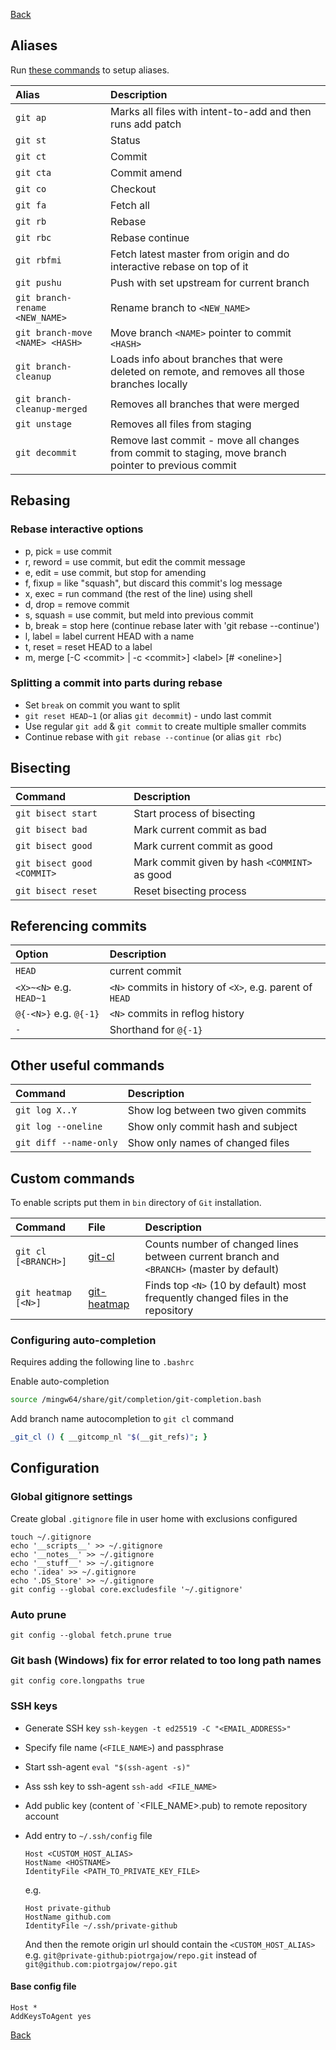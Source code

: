 [Back](../../README.md)

## Aliases
Run [these commands](./configureAliases.md) to setup aliases. 

| Alias                           | Description                                                                                          |
|:--------------------------------|:-----------------------------------------------------------------------------------------------------|
| `git ap`                        | Marks all files with intent-to-add and then runs add patch                                           |
| `git st`                        | Status                                                                                               |
| `git ct`                        | Commit                                                                                               |
| `git cta`                       | Commit amend                                                                                         |
| `git co`                        | Checkout                                                                                             |
| `git fa`                        | Fetch all                                                                                            |
| `git rb`                        | Rebase                                                                                               |
| `git rbc`                       | Rebase continue                                                                                      |
| `git rbfmi`                     | Fetch latest master from origin and do interactive rebase on top of it                               |
| `git pushu`                     | Push with set upstream for current branch                                                            |
| `git branch-rename <NEW_NAME>`  | Rename branch to `<NEW_NAME>`                                                                        |
| `git branch-move <NAME> <HASH>` | Move branch `<NAME>` pointer to commit `<HASH>`                                                      |
| `git branch-cleanup`            | Loads info about branches that were deleted on remote, and removes all those branches locally        |
| `git branch-cleanup-merged`     | Removes all branches that were merged                                                                |
| `git unstage`                   | Removes all files from staging                                                                       |
| `git decommit`                  | Remove last commit - move all changes from commit to staging, move branch pointer to previous commit |

## Rebasing

### Rebase interactive options

- p, pick <commit> = use commit
- r, reword <commit> = use commit, but edit the commit message
- e, edit <commit> = use commit, but stop for amending
- f, fixup <commit> = like "squash", but discard this commit's log message
- x, exec <command> = run command (the rest of the line) using shell
- d, drop <commit> = remove commit
- s, squash <commit> = use commit, but meld into previous commit
- b, break = stop here (continue rebase later with 'git rebase --continue')
- l, label <label> = label current HEAD with a name
- t, reset <label> = reset HEAD to a label
- m, merge \[-C \<commit\> | -c \<commit\>] \<label\> \[# \<oneline\>\]

### Splitting a commit into parts during rebase

- Set `break` on commit you want to split
- `git reset HEAD~1` (or alias `git decommit`) - undo last commit 
- Use regular `git add` & `git commit` to create multiple smaller commits
- Continue rebase with `git rebase --continue` (or alias `git rbc`)

## Bisecting

| Command                    | Description                                   |
|:---------------------------|:----------------------------------------------|
| `git bisect start`         | Start process of bisecting                    |
| `git bisect bad`           | Mark current commit as bad                    |
| `git bisect good`          | Mark current commit as good                   |
| `git bisect good <COMMIT>` | Mark commit given by hash `<COMMINT>` as good |
| `git bisect reset`         | Reset bisecting process                       |

## Referencing commits

| Option                  | Description                                              |
|:------------------------|:---------------------------------------------------------|
| `HEAD`                  | current commit                                           |
| `<X>~<N>` e.g. `HEAD~1` | `<N>` commits in history of `<X>`, e.g. parent of `HEAD` |
| `@{-<N>}` e.g. `@{-1}`  | `<N>` commits in reflog history                          |
| `-`                     | Shorthand for `@{-1}`                                    |

## Other useful commands

| Command                | Description                        |
|:-----------------------|:-----------------------------------|
| `git log X..Y`         | Show log between two given commits |
| `git log --oneline`    | Show only commit hash and subject  |
| `git diff --name-only` | Show only names of changed files   |

## Custom commands

To enable scripts put them in `bin` directory of `Git` installation.

| Command             | File                         | Description                                                                              |
|:--------------------|:-----------------------------|:-----------------------------------------------------------------------------------------|
| `git cl [<BRANCH>]` | [git-cl](./git-cl)           | Counts number of changed lines between current branch and `<BRANCH>` (master by default) |
| `git heatmap [<N>]` | [git-heatmap](./git-heatmap) | Finds top `<N>` (10 by default) most frequently changed files in the repository          |

### Configuring auto-completion

Requires adding the following line to `.bashrc`

Enable auto-completion

```bash
source /mingw64/share/git/completion/git-completion.bash
```

Add branch name autocompletion to `git cl` command

```bash
_git_cl () { __gitcomp_nl "$(__git_refs)"; }
```

## Configuration

### Global gitignore settings

Create global `.gitignore` file in user home with exclusions configured
```
touch ~/.gitignore
echo '__scripts__' >> ~/.gitignore
echo '__notes__' >> ~/.gitignore
echo '__stuff__' >> ~/.gitignore
echo '.idea' >> ~/.gitignore
echo '.DS_Store' >> ~/.gitignore
git config --global core.excludesfile '~/.gitignore'
```

### Auto prune
`git config --global fetch.prune true`

### Git bash (Windows) fix for error related to too long path names
`git config core.longpaths true`

### SSH keys
- Generate SSH key `ssh-keygen -t ed25519 -C "<EMAIL_ADDRESS>"`
- Specify file name (`<FILE_NAME>`) and passphrase
- Start ssh-agent `eval "$(ssh-agent -s)"`
- Ass ssh key to ssh-agent `ssh-add <FILE_NAME>`
- Add public key (content of `<FILE_NAME>.pub) to remote repository account
- Add entry to `~/.ssh/config` file

  ```
  Host <CUSTOM_HOST_ALIAS>
  HostName <HOSTNAME>
  IdentityFile <PATH_TO_PRIVATE_KEY_FILE>
  ```
  e.g.
  ```
  Host private-github
  HostName github.com
  IdentityFile ~/.ssh/private-github
  ```
  And then the remote origin url should contain the `<CUSTOM_HOST_ALIAS>` e.g. `git@private-github:piotrgajow/repo.git` instead of `git@github.com:piotrgajow/repo.git`

#### Base config file

```
Host *
AddKeysToAgent yes
```

[Back](../../README.md)
